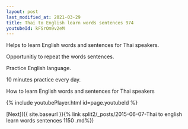 ```yaml
---
layout: post
last_modified_at: 2021-03-29
title: Thai to English learn words sentences 974 
youtubeId: kFSrOm9v2eM
---
```

 
 
Helps to learn English words and sentences for Thai speakers.

Opportunitiy to repeat the words sentences. 

Practice English language. 
 
10 minutes practice every day. 
 
How to learn English words and sentences for Thai speakers 
 
{% include youtubePlayer.html id=page.youtubeId %}
 
 
[Next]({{ site.baseurl }}{% link  split2/_posts/2015-06-07-Thai to english learn words sentences 1150 .md%})
 
